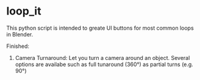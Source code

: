 # loop_it

This python script is intended to greate UI buttons for most common loops in Blender.

Finished:

  1. Camera Turnaround:
     Let you turn a camera around an object. Several options are availabe such as full tunaround (360°) as partial turns (e.g. 90°)
